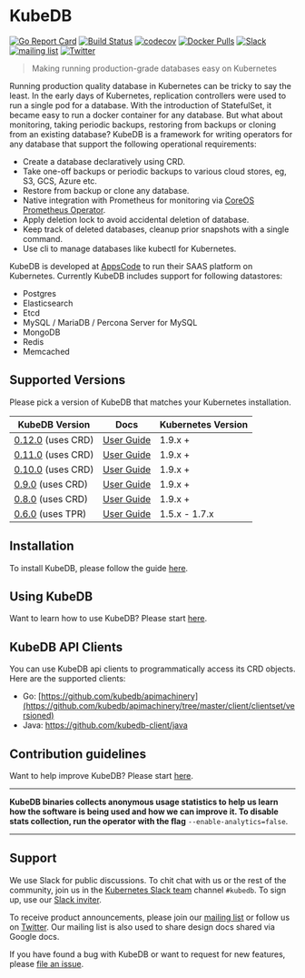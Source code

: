 # KubeDB

[![Go Report Card](https://goreportcard.com/badge/github.com/kubedb/cli)](https://goreportcard.com/report/github.com/kubedb/cli)
[![Build Status](https://travis-ci.org/kubedb/cli.svg?branch=master)](https://travis-ci.org/kubedb/cli)
[![codecov](https://codecov.io/gh/kubedb/cli/branch/master/graph/badge.svg)](https://codecov.io/gh/kubedb/cli)
[![Docker Pulls](https://img.shields.io/docker/pulls/kubedb/operator.svg)](https://hub.docker.com/r/kubedb/operator/)
[![Slack](http://slack.kubernetes.io/badge.svg)](http://slack.kubernetes.io/#kubedb)
[![mailing list](https://img.shields.io/badge/mailing_list-join-blue.svg)](https://groups.google.com/forum/#!forum/kubedb)
[![Twitter](https://img.shields.io/twitter/follow/kubedb.svg?style=social&logo=twitter&label=Follow)](https://twitter.com/intent/follow?screen_name=kubedb)

> Making running production-grade databases easy on Kubernetes

Running production quality database in Kubernetes can be tricky to say the least. In the early days of Kubernetes, replication controllers were used to run a single pod for a database. With the introduction of StatefulSet, it became easy to run a docker container for any database. But what about monitoring, taking periodic backups, restoring from backups or cloning from an existing database? KubeDB is a framework for writing operators for any database that support the following operational requirements:

 - Create a database declaratively using CRD.
 - Take one-off backups or periodic backups to various cloud stores, eg, S3, GCS, Azure etc.
 - Restore from backup or clone any database.
 - Native integration with Prometheus for monitoring via [CoreOS Prometheus Operator](https://github.com/coreos/prometheus-operator).
 - Apply deletion lock to avoid accidental deletion of database.
 - Keep track of deleted databases, cleanup prior snapshots with a single command.
 - Use cli to manage databases like kubectl for Kubernetes.

KubeDB is developed at [AppsCode](https://twitter.com/AppsCodeHQ) to run their SAAS platform on Kubernetes. Currently KubeDB includes support for following datastores:
 - Postgres
 - Elasticsearch
 - Etcd
 - MySQL / MariaDB / Percona Server for MySQL
 - MongoDB
 - Redis
 - Memcached

## Supported Versions
Please pick a version of KubeDB that matches your Kubernetes installation.

| KubeDB Version                                                                     | Docs                                                                | Kubernetes Version |
|------------------------------------------------------------------------------------|---------------------------------------------------------------------|--------------------|
| [0.12.0](https://github.com/kubedb/cli/releases/tag/0.12.0) (uses CRD)             | [User Guide](https://kubedb.com/docs/0.12.0/)                       | 1.9.x +            |
| [0.11.0](https://github.com/kubedb/cli/releases/tag/0.11.0) (uses CRD)             | [User Guide](https://kubedb.com/docs/0.11.0/)                       | 1.9.x +            |
| [0.10.0](https://github.com/kubedb/cli/releases/tag/0.10.0) (uses CRD)             | [User Guide](https://kubedb.com/docs/0.10.0/)                       | 1.9.x +            |
| [0.9.0](https://github.com/kubedb/cli/releases/tag/0.9.0) (uses CRD)               | [User Guide](https://kubedb.com/docs/0.9.0/)                        | 1.9.x +            |
| [0.8.0](https://github.com/kubedb/cli/releases/tag/0.8.0) (uses CRD)               | [User Guide](https://kubedb.com/docs/0.8.0/)                        | 1.9.x +            |
| [0.6.0](https://github.com/kubedb/cli/releases/tag/0.6.0) (uses TPR)               | [User Guide](https://github.com/kubedb/cli/tree/0.6.0/docs)         | 1.5.x - 1.7.x      |

## Installation
To install KubeDB, please follow the guide [here](https://kubedb.com/docs/latest/setup/install/).

## Using KubeDB
Want to learn how to use KubeDB? Please start [here](https://kubedb.com/docs/latest/guides/).

## KubeDB API Clients
You can use KubeDB api clients to programmatically access its CRD objects. Here are the supported clients:

- Go: [https://github.com/kubedb/apimachinery](https://github.com/kubedb/apimachinery/tree/master/client/clientset/versioned)
- Java: https://github.com/kubedb-client/java

## Contribution guidelines
Want to help improve KubeDB? Please start [here](https://kubedb.com/docs/latest/welcome/contributing/).

---

**KubeDB binaries collects anonymous usage statistics to help us learn how the software is being used and how we can improve it. To disable stats collection, run the operator with the flag** `--enable-analytics=false`.

---

## Support
We use Slack for public discussions. To chit chat with us or the rest of the community, join us in the [Kubernetes Slack team](https://kubernetes.slack.com/messages/C8149MREV/) channel `#kubedb`. To sign up, use our [Slack inviter](http://slack.kubernetes.io/).

To receive product announcements, please join our [mailing list](https://groups.google.com/forum/#!forum/kubedb) or follow us on [Twitter](https://twitter.com/KubeDB). Our mailing list is also used to share design docs shared via Google docs.

If you have found a bug with KubeDB or want to request for new features, please [file an issue](https://github.com/kubedb/project/issues/new).
